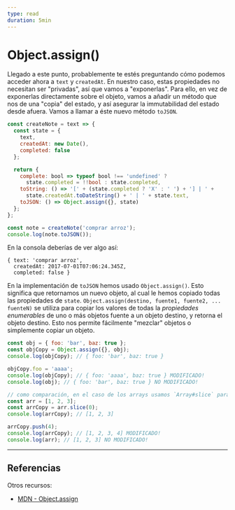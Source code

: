 ```yaml
---
type: read
duration: 5min
---
```


# Object.assign()

Llegado a este punto, probablemente te estés preguntando cómo podemos acceder
ahora a `text` y `createdAt`. En nuestro caso, estas propiedades no necesitan
ser "privadas", así que vamos a "exponerlas". Para ello, en vez de exponerlas
directamente sobre el objeto, vamos a añadir un método que nos de una "copia"
del estado, y así asegurar la immutabilidad del estado desde afuera. Vamos a
llamar a éste nuevo método `toJSON`.

```js
const createNote = text => {
  const state = {
    text,
    createdAt: new Date(),
    completed: false
  };

  return {
    complete: bool => typeof bool !== 'undefined' ?
      state.completed = !!bool : state.completed,
    toString: () => '[' + (state.completed ? 'X' : ' ') + '] | ' +
      state.createdAt.toDateString() + ' | ' + state.text,
    toJSON: () => Object.assign({}, state)
  };
};

const note = createNote('comprar arroz');
console.log(note.toJSON());
```

En la consola deberías de ver algo así:

```text
{ text: 'comprar arroz',
  createdAt: 2017-07-01T07:06:24.345Z,
  completed: false }
```

En la implementación de `toJSON` hemos usado `Object.assign()`. Esto significa
que retornamos un nuevo objeto, al cual le hemos copiado todas las propiedades
de `state`. `Object.assign(destino, fuente1, fuente2, ... fuenteN)` se utiliza
para copiar los valores de todas la _propiedades enumerables_ de uno o más
objetos fuente a un objeto destino, y retorna el objeto destino. Esto nos
permite fácilmente "mezclar" objetos o simplemente copiar un objeto.

```js
const obj = { foo: 'bar', baz: true };
const objCopy = Object.assign({}, obj);
console.log(objCopy); // { foo: 'bar', baz: true }

objCopy.foo = 'aaaa';
console.log(objCopy); // { foo: 'aaaa', baz: true } MODIFICADO!
console.log(obj); // { foo: 'bar', baz: true } NO MODIFICADO!

// como comparación, en el caso de los arrays usamos `Array#slice` para esto
const arr = [1, 2, 3];
const arrCopy = arr.slice(0);
console.log(arrCopy); // [1, 2, 3]

arrCopy.push(4);
console.log(arrCopy); // [1, 2, 3, 4] MODIFICADO!
console.log(arr); // [1, 2, 3] NO MODIFICADO!
```

***

## Referencias

Otros recursos:

* [MDN - Object.assign](https://developer.mozilla.org/en-US/docs/Web/JavaScript/Reference/Global_Objects/Object/assign)
